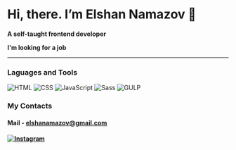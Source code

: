 <h1>Hi, there. I’m Elshan Namazov 👋</h1>

<div>
  <p><b>A self-taught frontend developer </b></p>
  <p><b>I'm looking for a job</b></p>
</div>
<hr>

### Laguages and Tools

![HTML](https://img.shields.io/badge/-HTML-0a0c09?style=for-the-badge&logo=html5)
![CSS](https://img.shields.io/badge/-CSS-0a0c09?style=for-the-badge&logo=CSS3)
![JavaScript](https://img.shields.io/badge/-JS-0a0c09?style=for-the-badge&logo=JavaScript)
![Sass](https://img.shields.io/badge/-SCSS-0a0c09?style=for-the-badge&logo=Sass)
![GULP](https://img.shields.io/badge/-GULP-0a0c09?style=for-the-badge&logo=GULP)

### My Contacts

#### Mail - elshanamazov@gmail.com

#### [![Instagram](https://img.shields.io/badge/-instagram-0a0c09?style=for-the-badge&logo=instagram)](https://www.instagram.com/els_v94/)

